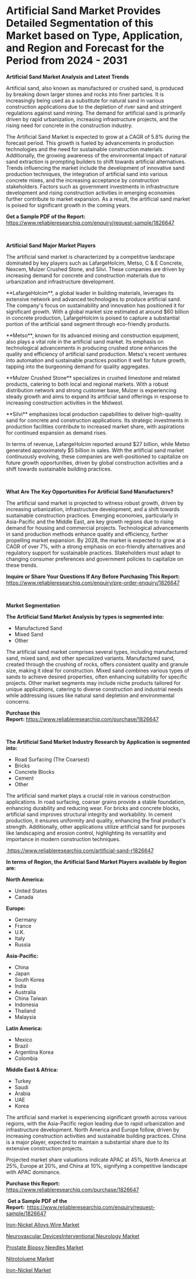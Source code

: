 <p><h1>Artificial Sand Market Provides Detailed Segmentation of this Market based on Type, Application, and Region and Forecast for the Period from 2024 - 2031</h1></p><p><strong>Artificial Sand Market Analysis and Latest Trends</strong></p>
<p><p>Artificial sand, also known as manufactured or crushed sand, is produced by breaking down larger stones and rocks into finer particles. It is increasingly being used as a substitute for natural sand in various construction applications due to the depletion of river sand and stringent regulations against sand mining. The demand for artificial sand is primarily driven by rapid urbanization, increasing infrastructure projects, and the rising need for concrete in the construction industry.</p><p>The Artificial Sand Market is expected to grow at a CAGR of 5.8% during the forecast period. This growth is fueled by advancements in production technologies and the need for sustainable construction materials. Additionally, the growing awareness of the environmental impact of natural sand extraction is prompting builders to shift towards artificial alternatives. Trends influencing the market include the development of innovative sand production techniques, the integration of artificial sand into various concrete mixes, and the increasing acceptance by construction stakeholders. Factors such as government investments in infrastructure development and rising construction activities in emerging economies further contribute to market expansion. As a result, the artificial sand market is poised for significant growth in the coming years.</p></p>
<p><strong>Get a Sample PDF of the Report:&nbsp;</strong> <a href="https://www.reliableresearchiq.com/enquiry/request-sample/1826647?utm_campaign=1094&utm_medium=2&utm_source=Github&utm_content=ia&utm_term=10112024&utm_id=artificial-sand">https://www.reliableresearchiq.com/enquiry/request-sample/1826647</a></p>
<p>&nbsp;</p>
<p><strong>Artificial Sand Major Market Players</strong></p>
<p><p>The artificial sand market is characterized by a competitive landscape dominated by key players such as LafargeHolcim, Metso, C & E Concrete, Nexcem, Mulzer Crushed Stone, and Silvi. These companies are driven by increasing demand for concrete and construction materials due to urbanization and infrastructure development.</p><p>**LafargeHolcim**, a global leader in building materials, leverages its extensive network and advanced technologies to produce artificial sand. The company's focus on sustainability and innovation has positioned it for significant growth. With a global market size estimated at around $60 billion in concrete production, LafargeHolcim is poised to capture a substantial portion of the artificial sand segment through eco-friendly products.</p><p>**Metso**, known for its advanced mining and construction equipment, also plays a vital role in the artificial sand market. Its emphasis on technological advancements in producing crushed stone enhances the quality and efficiency of artificial sand production. Metso's recent ventures into automation and sustainable practices position it well for future growth, tapping into the burgeoning demand for quality aggregates.</p><p>**Mulzer Crushed Stone** specializes in crushed limestone and related products, catering to both local and regional markets. With a robust distribution network and strong customer base, Mulzer is experiencing steady growth and aims to expand its artificial sand offerings in response to increasing construction activities in the Midwest.</p><p>**Silvi** emphasizes local production capabilities to deliver high-quality sand for concrete and construction applications. Its strategic investments in production facilities contribute to increased market share, with aspirations for continued expansion as demand rises.</p><p>In terms of revenue, LafargeHolcim reported around $27 billion, while Metso generated approximately $5 billion in sales. With the artificial sand market continuously evolving, these companies are well-positioned to capitalize on future growth opportunities, driven by global construction activities and a shift towards sustainable building practices.</p></p>
<p>&nbsp;</p>
<p><strong>What Are The Key Opportunities For Artificial Sand Manufacturers?</strong></p>
<p><p>The artificial sand market is projected to witness robust growth, driven by increasing urbanization, infrastructure development, and a shift towards sustainable construction practices. Emerging economies, particularly in Asia-Pacific and the Middle East, are key growth regions due to rising demand for housing and commercial projects. Technological advancements in sand production methods enhance quality and efficiency, further propelling market expansion. By 2028, the market is expected to grow at a CAGR of over 7%, with a strong emphasis on eco-friendly alternatives and regulatory support for sustainable practices. Stakeholders must adapt to changing consumer preferences and government policies to capitalize on these trends.</p></p>
<p><strong>Inquire or Share Your Questions If Any Before Purchasing This Report:</strong> <a href="https://www.reliableresearchiq.com/enquiry/pre-order-enquiry/1826647?utm_campaign=1094&utm_medium=2&utm_source=Github&utm_content=ia&utm_term=10112024&utm_id=artificial-sand">https://www.reliableresearchiq.com/enquiry/pre-order-enquiry/1826647</a></p>
<p>&nbsp;</p>
<p><strong>Market Segmentation</strong></p>
<p><strong>The Artificial Sand Market Analysis by types is segmented into:</strong></p>
<p><ul><li>Manufactured Sand</li><li>Mixed Sand</li><li>Other</li></ul></p>
<p><p>The artificial sand market comprises several types, including manufactured sand, mixed sand, and other specialized variants. Manufactured sand, created through the crushing of rocks, offers consistent quality and granule size, making it ideal for construction. Mixed sand combines various types of sands to achieve desired properties, often enhancing suitability for specific projects. Other market segments may include niche products tailored for unique applications, catering to diverse construction and industrial needs while addressing issues like natural sand depletion and environmental concerns.</p></p>
<p><strong>Purchase this Report:&nbsp;</strong><a href="https://www.reliableresearchiq.com/purchase/1826647?utm_campaign=1094&utm_medium=2&utm_source=Github&utm_content=ia&utm_term=10112024&utm_id=artificial-sand">https://www.reliableresearchiq.com/purchase/1826647</a></p>
<p>&nbsp;</p>
<p><strong>The Artificial Sand Market Industry Research by Application is segmented into:</strong></p>
<p><ul><li>Road Surfacing (The Coarsest)</li><li>Bricks</li><li>Concrete Blocks</li><li>Cement</li><li>Other</li></ul></p>
<p><p>The artificial sand market plays a crucial role in various construction applications. In road surfacing, coarser grains provide a stable foundation, enhancing durability and reducing wear. For bricks and concrete blocks, artificial sand improves structural integrity and workability. In cement production, it ensures uniformity and quality, enhancing the final product's strength. Additionally, other applications utilize artificial sand for purposes like landscaping and erosion control, highlighting its versatility and importance in modern construction techniques.</p></p>
<p><a href="https://www.reliableresearchiq.com/artificial-sand-r1826647?utm_campaign=1094&utm_medium=2&utm_source=Github&utm_content=ia&utm_term=10112024&utm_id=artificial-sand">&nbsp;https://www.reliableresearchiq.com/artificial-sand-r1826647</a></p>
<p><strong>In terms of Region, the Artificial Sand Market Players available by Region are:</strong></p>
<p>
    <p> <strong> North America: </strong>
        <ul>
            <li>United States</li>
            <li>Canada</li>
        </ul>
        </p> 
    <p> <strong> Europe: </strong>
        <ul>
            <li>Germany</li>
            <li>France</li>
            <li>U.K.</li>
            <li>Italy</li>
            <li>Russia</li>
        </ul>
        </p> 
    <p> <strong> Asia-Pacific: </strong>
        <ul>
            <li>China</li>
            <li>Japan</li>
            <li>South Korea</li>
            <li>India</li>
            <li>Australia</li>
            <li>China Taiwan</li>
            <li>Indonesia</li>
            <li>Thailand</li>
            <li>Malaysia</li>
        </ul>
        </p> 
    <p> <strong> Latin America: </strong>
        <ul>
            <li>Mexico</li>
            <li>Brazil</li>
            <li>Argentina Korea</li>
            <li>Colombia</li>
        </ul>
        </p> 
    <p> <strong> Middle East & Africa: </strong>
        <ul>
            <li>Turkey</li>
            <li>Saudi</li>
            <li>Arabia</li>
            <li>UAE</li>
            <li>Korea</li>
        </ul>
    </p>
    </p>
<p><p>The artificial sand market is experiencing significant growth across various regions, with the Asia-Pacific region leading due to rapid urbanization and infrastructure development. North America and Europe follow, driven by increasing construction activities and sustainable building practices. China is a major player, expected to maintain a substantial share due to its extensive construction projects. </p><p>Projected market share valuations indicate APAC at 45%, North America at 25%, Europe at 20%, and China at 10%, signifying a competitive landscape with APAC dominance.</p></p>
<p><strong>Purchase this Report: </strong><a href="https://www.reliableresearchiq.com/purchase/1826647?utm_campaign=1094&utm_medium=2&utm_source=Github&utm_content=ia&utm_term=10112024&utm_id=artificial-sand">https://www.reliableresearchiq.com/purchase/1826647</a></p>
<p>&nbsp;<strong>Get a Sample PDF of the Report:&nbsp;&nbsp;</strong><a href="https://www.reliableresearchiq.com/enquiry/request-sample/1826647?utm_campaign=1094&utm_medium=2&utm_source=Github&utm_content=ia&utm_term=10112024&utm_id=artificial-sand">https://www.reliableresearchiq.com/enquiry/request-sample/1826647</a></p>
<p><strong></strong></p>
<p><p><a href="https://www.linkedin.com/pulse/market-dynamics-future-trends-global-iron-nickel-alloys-wire-ulxue?utm_campaign=1094&utm_medium=2&utm_source=Github&utm_content=ia&utm_term=10112024&utm_id=artificial-sand">Iron-Nickel Alloys Wire Market</a></p><p><a href="https://issuu.com/reportprime-2/docs/neurovascular-devicesinterventional_d8999e9958942d?utm_campaign=1094&utm_medium=2&utm_source=Github&utm_content=ia&utm_term=10112024&utm_id=artificial-sand">Neurovascular DevicesInterventional Neurology Market</a></p><p><a href="https://issuu.com/reportprime-2/docs/prostate-biopsy-needles-market-size_29587605c1abbd?utm_campaign=1094&utm_medium=2&utm_source=Github&utm_content=ia&utm_term=10112024&utm_id=artificial-sand">Prostate Biopsy Needles Market</a></p><p><a href="https://github.com/kiara3n0pau/Market-Research-Report-List-1/blob/main/nitrotoluene-market.md?utm_campaign=1094&utm_medium=2&utm_source=Github&utm_content=ia&utm_term=10112024&utm_id=artificial-sand">Nitrotoluene Market</a></p><p><a href="https://www.linkedin.com/pulse/iron-nickel-market-revolution-2024-2031-trends-shaping-xebre?utm_campaign=1094&utm_medium=2&utm_source=Github&utm_content=ia&utm_term=10112024&utm_id=artificial-sand">Iron-Nickel Market</a></p></p>